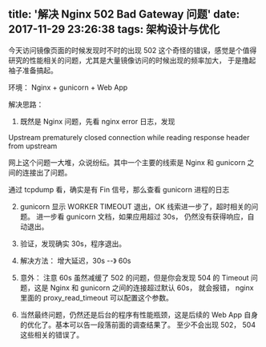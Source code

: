title: '解决 Nginx 502 Bad Gateway 问题'
date: 2017-11-29 23:26:38
tags: 架构设计与优化
---

今天访问镜像页面的时候发现时不时的出现 502 这个奇怪的错误，感觉是个值得研究的性能相关的问题，尤其是大量镜像访问的时候出现的频率加大，
于是撸起袖子准备搞起。

环境： Nginx + gunicorn + Web App

解决思路：

1. 既然是 Nginx 问题，先看 nginx error 日志，发现

Upstream prematurely closed connection while reading response header from upstream

网上这个问题一大堆，众说纷纭。其中一个主要的线索是 Nginx 和 gunicorn 之间的连接出了问题。

通过 tcpdump 看，确实是有 Fin 信号，那么查看 gunicorn 进程的日志

2. gunicorn 显示 WORKER TIMEOUT 退出，OK 线索进一步了，超时相关的问题。
进一步看 gunicorn 文档，如果应用超过 30s， 仍然没有获得响应，自动退出。

3. 验证，发现确实 30s，程序退出。

4. 解决方法： 增大延迟，30s  --》 60s

5. 意外： 注意 60s 虽然减缓了 502 的问题，但是你会发现 504 的 Timeout 问题，这是 Nginx 和 gunicorn 之间的连接超过默认 60s， 
就会报错， nginx 里面的 proxy_read_timeout 可以配置这个参数。

6. 当然最终问题，仍然还是后台的程序有性能瓶颈，这是后续的 Web App 自身的优化了。基本可以告一段落前面的调查结果了。
   至少不会出现 502， 504 这些相关的错误了。
